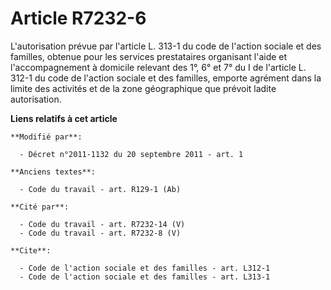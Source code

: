 # Article R7232-6

L'autorisation prévue par l'article L. 313-1 du code de l'action sociale et des familles, obtenue pour les services
prestataires organisant l'aide et l'accompagnement à domicile relevant des 1°, 6° et 7° du I de l'article L. 312-1 du code de
l'action sociale et des familles, emporte agrément dans la limite des activités et de la zone géographique que prévoit ladite
autorisation.

**Liens relatifs à cet article**

	**Modifié par**:

	  - Décret n°2011-1132 du 20 septembre 2011 - art. 1

	**Anciens textes**:

	  - Code du travail - art. R129-1 (Ab)

	**Cité par**:

	  - Code du travail - art. R7232-14 (V)
	  - Code du travail - art. R7232-8 (V)

	**Cite**:

	  - Code de l'action sociale et des familles - art. L312-1
	  - Code de l'action sociale et des familles - art. L313-1
